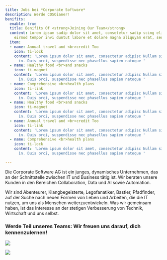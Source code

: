 ```yaml
---
title: Jobs bei *Corporate Software*
description: Werde COSOianer!
benifits:
  enable: true
  title: Benifits Of <strong>Joining Our Team</strong>
  content: Lorem ipsum sadip dolor sit amet, consetetur sadip scing elitr, diam nonumy
    eirmod tempor invi duntut labore et dolore magna aliquyam erat, sed diam
  item:
  - name: Annual travel and <br>credit Too
    icon: ti-lock
    content: 'Lorem ipsum dolor sit amet, consectetur adipisc Nullam sit vel egestas
      in. Duis orci, suspendisse nec phasellus sapien natoque '
  - name: Healthy food <br>and snacks
    icon: ti-magnet
    content: 'Lorem ipsum dolor sit amet, consectetur adipisc Nullam sit vel egestas
      in. Duis orci, suspendisse nec phasellus sapien natoque '
  - name: Comprehensive <br>health plans
    icon: ti-link
    content: 'Lorem ipsum dolor sit amet, consectetur adipisc Nullam sit vel egestas
      in. Duis orci, suspendisse nec phasellus sapien natoque '
  - name: Healthy food <br>and snacks
    icon: ti-magnet
    content: 'Lorem ipsum dolor sit amet, consectetur adipisc Nullam sit vel egestas
      in. Duis orci, suspendisse nec phasellus sapien natoque '
  - name: Annual travel and <br>credit Too
    icon: ti-link
    content: 'Lorem ipsum dolor sit amet, consectetur adipisc Nullam sit vel egestas
      in. Duis orci, suspendisse nec phasellus sapien natoque '
  - name: Comprehensive <br>health plans
    icon: ti-lock
    content: 'Lorem ipsum dolor sit amet, consectetur adipisc Nullam sit vel egestas
      in. Duis orci, suspendisse nec phasellus sapien natoque '

---
```

Die Corporate Software AG ist ein junges, dynamisches Unternehmen, das an der Schnittstelle zwischen IT und Business tätig ist. Wir beraten unsere Kunden in den Bereichen Collaboration, Data und AI sowie Automation.

Wir sind Abenteurer, Klangbegeisterte, Legofanatiker, Bastler, Pfadfinder, auf der Suche nach neuen Formen von Leben und Arbeiten, die die IT nutzen, um uns als Menschen weiterzuentwickeln. Was wir gemeinsam haben, ist das Interesse an der stetigen Verbesserung von Technik, Wirtschaft und uns selbst.

### Werde Teil unseres Teams: Wir freuen uns darauf, dich kennenzulernen!

![](/uploads/kununu-score.svg)

![](/uploads/kununu-opencompany.png)